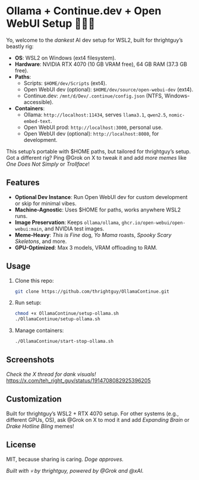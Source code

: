 # Ollama + Continue.dev + Open WebUI Setup 🦀💀🚀

Yo, welcome to the *dankest* AI dev setup for WSL2, built for thrightguy’s beastly rig:
- **OS**: WSL2 on Windows (ext4 filesystem).
- **Hardware**: NVIDIA RTX 4070 (10 GB VRAM free), 64 GB RAM (37.3 GB free).
- **Paths**:
  - Scripts: `$HOME/dev/Scripts` (ext4).
  - Open WebUI dev (optional): `$HOME/dev/source/open-webui-dev` (ext4).
  - Continue.dev: `/mnt/d/Dev/.continue/config.json` (NTFS, Windows-accessible).
- **Containers**:
  - Ollama: `http://localhost:11434`, serves `llama3.1`, `qwen2.5`, `nomic-embed-text`.
  - Open WebUI prod: `http://localhost:3000`, personal use.
  - Open WebUI dev (optional): `http://localhost:8080`, for development.

This setup’s portable with $HOME paths, but tailored for thrightguy’s setup. Got a different rig? Ping @Grok on X to tweak it and add *more memes* like *One Does Not Simply* or *Trollface*!

## Features
- **Optional Dev Instance**: Run Open WebUI dev for custom development or skip for minimal vibes.
- **Machine-Agnostic**: Uses $HOME for paths, works anywhere WSL2 runs.
- **Image Preservation**: Keeps `ollama/ollama`, `ghcr.io/open-webui/open-webui:main`, and NVIDIA test images.
- **Meme-Heavy**: *This is Fine* dog, *Yo Mama* roasts, *Spooky Scary Skeletons*, and more.
- **GPU-Optimized**: Max 3 models, VRAM offloading to RAM.

## Usage
1. Clone this repo:
   ```bash
   git clone https://github.com/thrightguy/OllamaContinue.git
   ```
2. Run setup:
   ```bash
   chmod +x OllamaContinue/setup-ollama.sh
   ./OllamaContinue/setup-ollama.sh
   ```
3. Manage containers:
   ```bash
   ./OllamaContinue/start-stop-ollama.sh
   ```

## Screenshots
*Check the X thread for dank visuals!*
https://x.com/teh_right_guy/status/1914708082925396205

## Customization
Built for thrightguy’s WSL2 + RTX 4070 setup. For other systems (e.g., different GPUs, OS), ask @Grok on X to mod it and add *Expanding Brain* or *Drake Hotline Bling* memes!

## License
MIT, because sharing is caring. *Doge approves.*

*Built with 💀 by thrightguy, powered by @Grok and @xAI.*
